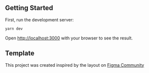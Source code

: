 ## Getting Started

First, run the development server:

```bash
yarn dev
```

Open [http://localhost:3000](http://localhost:3000) with your browser to see the result.

## Template

This project was created inspired by the layout on [Figma Community](https://www.figma.com/community/file/1121785217233717506)
